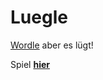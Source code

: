 # Luegle
[Wordle](https://www.powerlanguage.co.uk/wordle/) aber es lügt!

Spiel [**hier**](https://hylianer04.github.io/)

